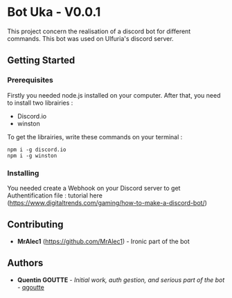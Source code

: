 # Bot Uka - V0.0.1

This project concern the realisation of a discord bot for different commands. This bot was used on Ulfuria's discord server.

## Getting Started

### Prerequisites

Firstly you needed node.js installed on your computer.
After that, you need to install two librairies :
* Discord.io
* winston

To get the librairies, write these commands on your terminal :
```
npm i -g discord.io
npm i -g winston
```

### Installing

You needed create a Webhook on your Discord server to get Authentification file : tutorial here (https://www.digitaltrends.com/gaming/how-to-make-a-discord-bot/)

## Contributing

* **MrAlec1** (https://github.com/MrAlec1) - Ironic part of the bot

## Authors

* **Quentin GOUTTE** - *Initial work, auth gestion, and serious part of the bot* - [qgoutte](https://github.com/qgoutte)

